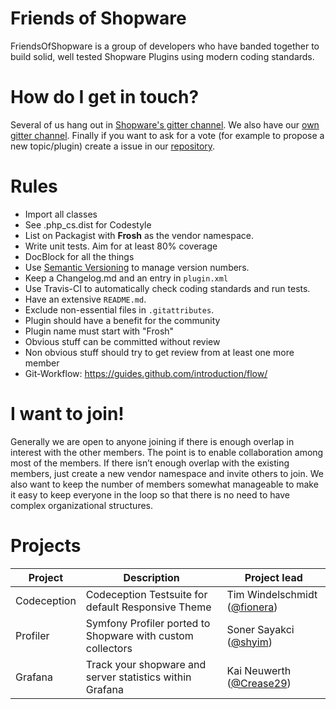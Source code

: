 # Friends of Shopware

FriendsOfShopware is a group of developers who have banded together to build solid, well tested Shopware Plugins using modern coding standards.

# How do I get in touch?
Several of us hang out in [Shopware's gitter channel](https://gitter.im/shopware/shopware). We also have our [own gitter channel](https://gitter.im/FriendsOfShopware/Lobby). Finally if you want to ask for a vote (for example to propose a new topic/plugin) create a issue in our [repository](https://github.com/FriendsOfShopware/friendsofshopware.github.com).

# Rules

* Import all classes
* See .php_cs.dist for Codestyle
* List on Packagist with **Frosh** as the vendor namespace.
* Write unit tests. Aim for at least 80% coverage
* DocBlock for all the things
* Use [Semantic Versioning](https://semver.org/) to manage version numbers.
* Keep a Changelog.md and an entry in `plugin.xml`
* Use Travis-CI to automatically check coding standards and run tests.
* Have an extensive `README.md`.
* Exclude non-essential files in `.gitattributes`. 
* Plugin should have a benefit for the community
* Plugin name must start with "Frosh"
* Obvious stuff can be committed without review
* Non obvious stuff should try to get review from at least one more member
* Git-Workflow: https://guides.github.com/introduction/flow/

# I want to join!
Generally we are open to anyone joining if there is enough overlap in interest with the other members. The point is to enable collaboration among most of the members.
If there isn’t enough overlap with the existing members, just create a new vendor namespace and invite others to join.
We also want to keep the number of members somewhat manageable to make it easy to keep everyone in the loop so that there is no need to have complex organizational structures.

# Projects

| Project     | Description                                                | Project lead                 |
|-------------|------------------------------------------------------------|------------------------------|
| Codeception | Codeception Testsuite for default Responsive Theme         | Tim Windelschmidt ([@fionera](https://github.com/fionera)) |
| Profiler    | Symfony Profiler ported to Shopware with custom collectors | Soner Sayakci ([@shyim](https://github.com/shyim))       |
| Grafana     | Track your shopware and server statistics within Grafana   | Kai Neuwerth ([@Crease29](https://github.com/Crease29))      |
